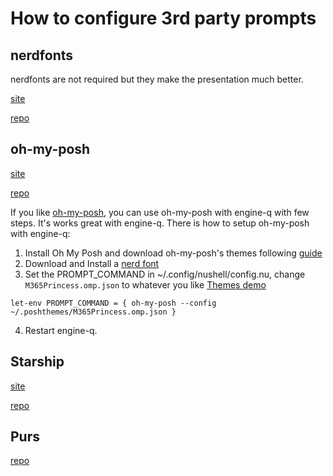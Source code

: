# How to configure 3rd party prompts

## nerdfonts

nerdfonts are not required but they make the presentation much better.

[site](https://www.nerdfonts.com)

[repo](https://github.com/ryanoasis/nerd-fonts)


## oh-my-posh 

[site](ttps://ohmyposh.dev/)

[repo](https://github.com/JanDeDobbeleer/oh-my-posh)


If you like [oh-my-posh](https://ohmyposh.dev/), you can use oh-my-posh with engine-q with few steps. It's works great with engine-q.  There is how to setup oh-my-posh with engine-q:

1. Install Oh My Posh and download oh-my-posh's themes following [guide](https://ohmyposh.dev/docs/linux#installation)
2. Download and Install a [nerd font](https://github.com/ryanoasis/nerd-fonts)
3. Set the PROMPT_COMMAND in ~/.config/nushell/config.nu, change `M365Princess.omp.json` to whatever you like [Themes demo](https://ohmyposh.dev/docs/themes) 
```
let-env PROMPT_COMMAND = { oh-my-posh --config ~/.poshthemes/M365Princess.omp.json }
```
4. Restart engine-q.

## Starship

[site](https://starship.rs/)

[repo](https://github.com/starship/starship)

## Purs

[repo](https://github.com/xcambar/purs)
